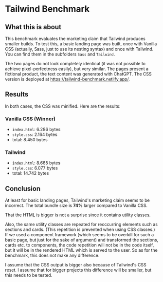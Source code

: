 # Tailwind Benchmark

## What this is about

This benchmark evaluates the marketing claim that Tailwind produces smaller builds. To test this, a basic landing page was built, once with Vanilla CSS (actually, Sass, just to use its nesting syntax) and once with Tailwind. You can find them in the subfolders `Sass` and `Tailwind`.

The two pages do not look completely identical (it was not possible to achieve pixel-perfectness easily), but very similar. The pages present a fictional product, the text content was generated with ChatGPT. The CSS version is deployed at https://tailwind-benchmark.netlify.app/.

## Results

In both cases, the CSS was minified. Here are the results:

### Vanilla CSS (Winner)

-   `index.html`: 6.286 bytes
-   `style.css`: 2.164 bytes
-   total: 8.450 bytes

### Tailwind

-   `index.html`: 8.665 bytes
-   `style.css`: 6.077 bytes
-   total: 14.742 bytes

## Conclusion

At least for basic landing pages, Tailwind's marketing claim seems to be incorrect. The total bundle size is **74%** larger compared to Vanilla CSS.

That the HTML is bigger is not a surprise since it contains utility classes.

Also, the same utility classes are repeated for reoccurring elements such as sections and cards. (This repetition is prevented when using CSS classes.) If we used a component framework (which seems to be overkill for such a basic page, but just for the sake of argument) and transformed the sections, cards etc. to components, the code repetition will not be in the code itself, but it will be in the rendered HTML which is served to the user. So as for the benchmark, this does not make any difference.

I assume that the CSS output is bigger also because of Tailwind's CSS reset. I assume that for bigger projects this difference will be smaller, but this needs to be tested.

